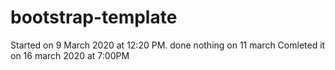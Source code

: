 # bootstrap-template
Started on 9 March 2020 at 12:20 PM.
done nothing on 11 march
Comleted it on 16 march 2020 at 7:00PM